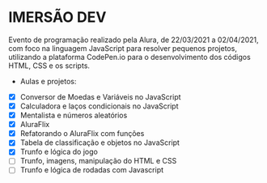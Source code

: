 # IMERSÃO DEV

Evento de programação realizado pela Alura, de 22/03/2021 a 02/04/2021, com foco na linguagem JavaScript para resolver pequenos projetos, utilizando a plataforma CodePen.io para o desenvolvimento dos códigos HTML, CSS e os scripts.

- Aulas e projetos:
- [X] Conversor de Moedas e Variáveis no JavaScript
- [X] Calculadora e laços condicionais no JavaScript
- [X] Mentalista e números aleatórios
- [X] AluraFlix
- [X] Refatorando o AluraFlix com funções
- [X] Tabela de classificação e objetos no JavaScript
- [X] Trunfo e lógica do jogo
- [ ] Trunfo, imagens, manipulação do HTML e CSS
- [ ] Trunfo e lógica de rodadas com Javascript
